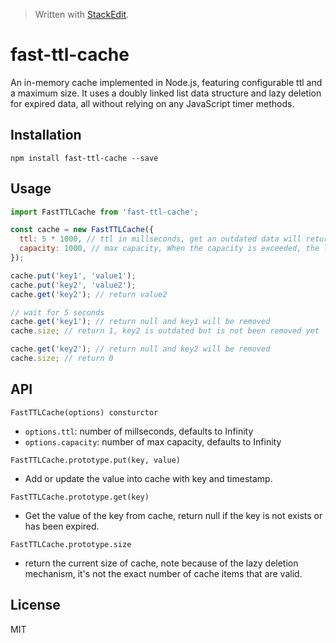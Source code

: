 

> Written with [StackEdit](https://stackedit.io/).

# fast-ttl-cache

An in-memory cache implemented in Node.js, featuring configurable ttl and a maximum size. It uses a doubly linked list data structure and lazy deletion for expired data, all without relying on any JavaScript timer methods.

## Installation

```shell
npm install fast-ttl-cache --save
```

## Usage

```javascript
import FastTTLCache from 'fast-ttl-cache';

const cache = new FastTTLCache({
  ttl: 5 * 1000, // ttl in millseconds, get an outdated data will return null and delete it
  capacity: 1000, // max capacity, When the capacity is exceeded, the least recently updated data will be removed.
});

cache.put('key1', 'value1');
cache.put('key2', 'value2');
cache.get('key2'); // return value2

// wait for 5 seconds
cache.get('key1'); // return null and key1 will be removed
cache.size; // return 1, key2 is outdated but is not been removed yet

cache.get('key2'); // return null and key2 will be removed
cache.size; // return 0
```

## API
```FastTTLCache(options) consturctor```

- ```options.ttl```: number of millseconds, defaults to Infinity
- ```options.capacity```: number of max capacity, defaults to Infinity

```FastTTLCache.prototype.put(key, value)```

- Add or update the value into cache with key and timestamp.

```FastTTLCache.prototype.get(key)```

- Get the value of the key from cache, return null if the key is not exists or has been expired.

```FastTTLCache.prototype.size```

- return the current size of cache, note because of the lazy deletion mechanism, it's not the exact number of cache items that are valid.

## License
MIT
